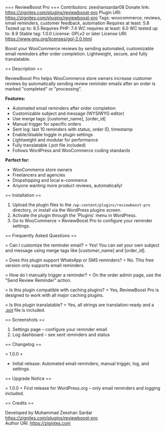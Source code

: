 === ReviewBoost Pro ===
Contributors: zeeshansardar08
Donate link: https://zignites.com/plugins/reviewboost-pro
Plugin URI: https://zignites.com/plugins/reviewboost-pro
Tags: woocommerce, reviews, email reminders, customer feedback, automation
Requires at least: 5.8
Tested up to: 6.5
Requires PHP: 7.4
WC requires at least: 6.0
WC tested up to: 8.9
Stable tag: 1.0.0
License: GPLv2 or later
License URI: https://www.gnu.org/licenses/gpl-2.0.html

Boost your WooCommerce reviews by sending automated, customizable email reminders after order completion. Lightweight, secure, and fully translatable.

== Description ==

ReviewBoost Pro helps WooCommerce store owners increase customer reviews by automatically sending review reminder emails after an order is marked "completed" or "processing".

**Features:**
- Automated email reminders after order completion
- Customizable subject and message (WYSIWYG editor)
- Use merge tags: [customer_name], [order_id]
- Manual trigger for specific orders
- Sent log: last 10 reminders with status, order ID, timestamp
- Enable/disable toggle in plugin settings
- Lightweight and modular for performance
- Fully translatable (.pot file included)
- Follows WordPress and WooCommerce coding standards

**Perfect for:**  
- WooCommerce store owners  
- Freelancers and agencies  
- Dropshipping and local e-commerce  
- Anyone wanting more product reviews, automatically!

== Installation ==

1. Upload the plugin files to the `/wp-content/plugins/reviewboost-pro` directory, or install via the WordPress plugins screen.
2. Activate the plugin through the 'Plugins' menu in WordPress.
3. Go to WooCommerce > ReviewBoost Pro to configure your reminder settings.

== Frequently Asked Questions ==

= Can I customize the reminder email? =
Yes! You can set your own subject and message using merge tags like [customer_name] and [order_id].

= Does this plugin support WhatsApp or SMS reminders? =
No. This free version only supports email reminders.

= How do I manually trigger a reminder? =
On the order admin page, use the "Send Review Reminder" action.

= Is this plugin compatible with caching plugins? =
Yes, ReviewBoost Pro is designed to work with all major caching plugins.

= Is this plugin translatable? =
Yes, all strings are translation-ready and a [.pot](cci:7://file:///c:/xampp/htdocs/zeecreativestest/wp-content/plugins/reviewboost-pro/languages/reviewboost-pro.pot:0:0-0:0) file is included.

== Screenshots ==

1. Settings page – configure your reminder email
2. Log dashboard – see sent reminders and status

== Changelog ==

= 1.0.0 =
* Initial release: Automated email reminders, manual trigger, log, and settings.

== Upgrade Notice ==

= 1.0.0 =
First release for WordPress.org – only email reminders and logging included.

== Credits ==

Developed by Muhammad Zeeshan Sardar  
https://zignites.com/plugins/reviewboost-pro  
Author URI: https://zignites.com